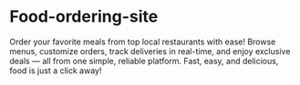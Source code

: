 # Food-ordering-site
Order your favorite meals from top local restaurants with ease! Browse menus, customize orders, track deliveries in real-time, and enjoy exclusive deals — all from one simple, reliable platform. Fast, easy, and delicious, food is just a click away!
